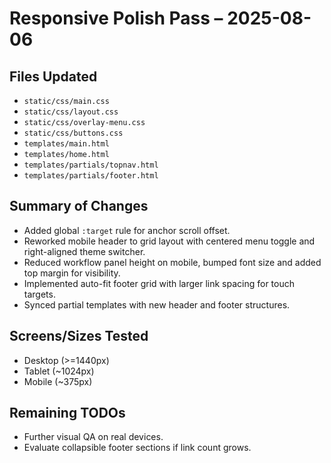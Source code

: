 # Responsive Polish Pass – 2025-08-06

## Files Updated
- `static/css/main.css`
- `static/css/layout.css`
- `static/css/overlay-menu.css`
- `static/css/buttons.css`
- `templates/main.html`
- `templates/home.html`
- `templates/partials/topnav.html`
- `templates/partials/footer.html`

## Summary of Changes
- Added global `:target` rule for anchor scroll offset.
- Reworked mobile header to grid layout with centered menu toggle and right-aligned theme switcher.
- Reduced workflow panel height on mobile, bumped font size and added top margin for visibility.
- Implemented auto-fit footer grid with larger link spacing for touch targets.
- Synced partial templates with new header and footer structures.

## Screens/Sizes Tested
- Desktop (>=1440px)
- Tablet (~1024px)
- Mobile (~375px)

## Remaining TODOs
- Further visual QA on real devices.
- Evaluate collapsible footer sections if link count grows.
